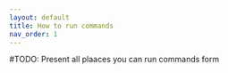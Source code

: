 ```yaml
---
layout: default
title: How to run commands
nav_order: 1
---
```


#TODO: Present all plaaces you can run commands form